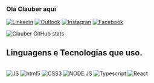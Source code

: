 ﻿### Olá Clauber aqui

[![Linkedin](https://img.shields.io/badge/LinkedIn-0077B5?style=for-the-badge&logo=linkedin&logoColor=white)](https://www.linkedin.com/in/clauber-cardoso-1b032292/)
[![Outlook](https://img.shields.io/badge/Microsoft_Outlook-0078D4?style=for-the-badge&logo=microsoft-outlook&logoColor=white)](clauberccp@outlook.com)
[![Instagran](https://img.shields.io/badge/Instagram-E4405F?style=for-the-badge&logo=instagram&logoColor=white)](https://www.instagram.com/clauber_cp/)
[![Facebook](https://img.shields.io/badge/Facebook-1877F2?style=for-the-badge&logo=facebook&logoColor=white)](https://www.facebook.com/clauber.cardosoporto)

![Clauber GitHub stats](https://github-readme-stats.vercel.app/api?username=Clauber-DEV&show_icons=true&theme=merko)

## Linguagens e Tecnologias que uso.

<div style="display: inline_block"><br/>
<img alt="JS" src="https://img.shields.io/badge/JavaScript-F7DF1E?style=for-the-badge&logo=javascript&logoColor=black"/>
<img alt="html5" src="https://img.shields.io/badge/HTML5-E34F26?style=for-the-badge&logo=html5&logoColor=white"/>
<img alt="CSS3" src="https://img.shields.io/badge/CSS3-1572B6?style=for-the-badge&logo=css3&logoColor=white"/>
<img alt="NODE.JS" src="https://img.shields.io/badge/Node.js-43853D?style=for-the-badge&logo=node.js&logoColor=white"/>
<img alt="Typescript" src="https://img.shields.io/badge/TypeScript-007ACC?style=for-the-badge&logo=typescript&logoColor=white"/>
<img alt="React" src="https://img.shields.io/badge/React-20232A?style=for-the-badge&logo=react&logoColor=61DAFB"/>
</div>